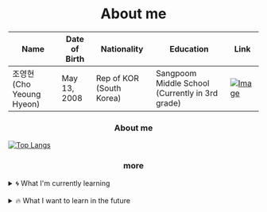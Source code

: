 <div align="center">
  <h1>About me</h1>
</div>

| **Name**      | **Date of Birth** | **Nationality**     | **Education**      | **Link**      |
| ------------ | ------------ | ------------ | ------------ | ------------ |
| 조영현 (Cho Yeoung Hyeon)     | May 13, 2008   | Rep of KOR (South Korea) | Sangpoom Middle School (Currently in 3rd grade)   | [![Image](https://github.com/choyeounghyeon/choyeounghyeon/assets/133370084/6101d23c-e6fc-49a1-be1e-1c268b014c25)](https://velog.io/@choyeounghyeon)   |

  <div align=center><h3>About me</h3></div>
  
  [![Top Langs](https://github-readme-stats.vercel.app/api/top-langs/?username=choyeounghyeon)](https://github.com/anuraghazra/github-readme-stats)<br>

  <div align=center><h3>more</h3></div>

<details>
<summary>
  🌀 What I'm currently learning
</summary>
  C, C++
</details>
<br>
<details>
<summary>
  🔥 What I want to learn in the future
</summary>
  C#, JS, React
</details>
